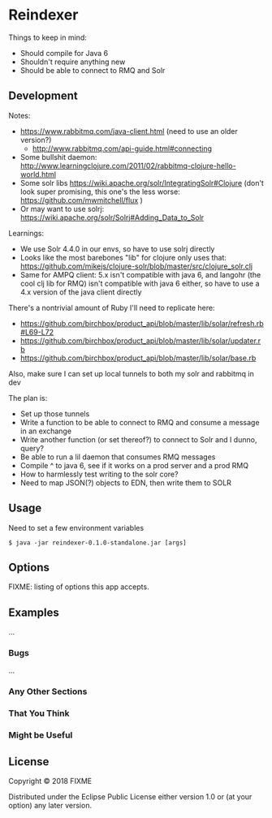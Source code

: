 # Reindexer

Things to keep in mind:

* Should compile for Java 6
* Shouldn't require anything new
* Should be able to connect to RMQ and Solr

## Development

Notes:

* https://www.rabbitmq.com/java-client.html (need to use an older version?)
  * http://www.rabbitmq.com/api-guide.html#connecting
* Some bullshit daemon: http://www.learningclojure.com/2011/02/rabbitmq-clojure-hello-world.html
* Some solr libs https://wiki.apache.org/solr/IntegratingSolr#Clojure (don't look super promising, this one's the less worse: https://github.com/mwmitchell/flux )
* Or may want to use solrj: https://wiki.apache.org/solr/Solrj#Adding_Data_to_Solr

Learnings:

* We use Solr 4.4.0 in our envs, so have to use solrj directly
* Looks like the most barebones "lib" for clojure only uses that: https://github.com/mikejs/clojure-solr/blob/master/src/clojure_solr.clj
* Same for AMPQ client: 5.x isn't compatible with java 6, and langohr (the cool clj lib for RMQ) isn't compatible with java 6 either, so have to use a 4.x version of the java client directly


There's a nontrivial amount of Ruby I'll need to replicate here:

* https://github.com/birchbox/product_api/blob/master/lib/solar/refresh.rb#L69-L72
* https://github.com/birchbox/product_api/blob/master/lib/solar/updater.rb
* https://github.com/birchbox/product_api/blob/master/lib/solar/base.rb

Also, make sure I can set up local tunnels to both my solr and rabbitmq in dev

The plan is:

* Set up those tunnels
* Write a function to be able to connect to RMQ and consume a message in an exchange
* Write another function (or set thereof?) to connect to Solr and I dunno, query?
* Be able to run a lil daemon that consumes RMQ messages
* Compile ^ to java 6, see if it works on a prod server and a prod RMQ
* How to harmlessly test writing to the solr core?
* Need to map JSON(?) objects to EDN, then write them to SOLR



## Usage

Need to set a few environment variables

    $ java -jar reindexer-0.1.0-standalone.jar [args]

## Options

FIXME: listing of options this app accepts.

## Examples

...

### Bugs

...

### Any Other Sections
### That You Think
### Might be Useful

## License

Copyright © 2018 FIXME

Distributed under the Eclipse Public License either version 1.0 or (at
your option) any later version.
